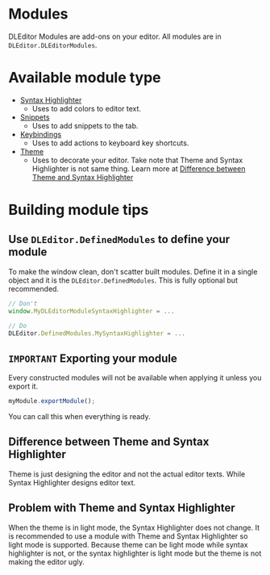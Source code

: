 # Modules
DLEditor Modules are add-ons on your editor.
All modules are in `DLEditor.DLEditorModules`.

# Available module type
- [Syntax Highlighter](SyntaxHighlighter.md)
  - Uses to add colors to editor text.
- [Snippets](Snippets.md)
  - Uses to add snippets to the tab.
- [Keybindings](Keybindings.md)
  - Uses to add actions to keyboard key shortcuts.
- [Theme](Theme.md)
  - Uses to decorate your editor.
    Take note that Theme and Syntax Highlighter is not same thing. Learn more at [Difference between Theme and Syntax Highlighter](#difference-between-theme-and-syntax-highlighter)

# Building module tips

## Use `DLEditor.DefinedModules` to define your module

To make the window clean, don't scatter built modules.
Define it in a single object and it is the `DLEditor.DefinedModules`.
This is fully optional but recommended.

```js
// Don't
window.MyDLEditorModuleSyntaxHighlighter = ...

// Do
DLEditor.DefinedModules.MySyntaxHighlighter = ...
```

## `IMPORTANT` Exporting your module
Every constructed modules will not be available when applying it unless you export it.

```js
myModule.exportModule();
```

You can call this when everything is ready.

## Difference between Theme and Syntax Highlighter
Theme is just designing the editor and not the actual editor texts.
While Syntax Highlighter designs editor text.

## Problem with Theme and Syntax Highlighter
When the theme is in light mode, the Syntax Highlighter does not change.
It is recommended to use a module with Theme and Syntax Highlighter so light mode is supported.
Because theme can be light mode while syntax highlighter is not, or the syntax highlighter is light mode but the theme is not making the editor ugly.
